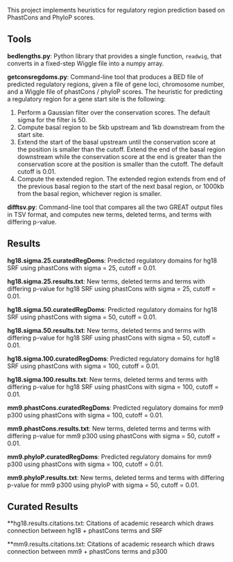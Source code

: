 This project implements heuristics for regulatory region prediction based on PhastCons and PhyloP scores.

Tools
-----
 
**bedlengths.py**: Python library that provides a single function, `readwig`, that converts in a fixed-step Wiggle file into a numpy array.

**getconsregdoms.py**: Command-line tool that produces a BED file of predicted regulatory regions, given a file of gene loci, chromosome number, and a Wiggle file of phastCons / phyloP scores. The heuristic for predicting a regulatory region for a gene start site is the following:

1. Perform a Gaussian filter over the conservation scores. The default sigma for the filter is 50.
2. Compute basal region to be 5kb upstream and 1kb downstream from the start site.
3. Extend the start of the basal upstream until the conservation score at the position is smaller than the cutoff. Extend the end of the basal region downstream while the conservation score at the end is greater than the conservation score at the position is smaller than the cutoff. The default cutoff is 0.01.
4. Compute the extended region. The extended region extends from end of the previous basal region to the start of the next basal region, or 1000kb from the basal region, whichever region is smaller.

**difftsv.py**: Command-line tool that compares all the two GREAT output files in TSV format, and computes new terms, deleted terms, and terms with differing p-value.

Results
-------

**hg18.sigma.25.curatedRegDoms**: Predicted regulatory domains for hg18 SRF using phastCons with sigma = 25, cutoff = 0.01.

**hg18.sigma.25.results.txt**: New terms, deleted terms and terms with differing p-value for hg18 SRF using phastCons with sigma = 25, cutoff = 0.01.

**hg18.sigma.50.curatedRegDoms**: Predicted regulatory domains for hg18 SRF using phastCons with sigma = 50, cutoff = 0.01.

**hg18.sigma.50.results.txt**: New terms, deleted terms and terms with differing p-value for hg18 SRF using phastCons with sigma = 50, cutoff = 0.01.

**hg18.sigma.100.curatedRegDoms**: Predicted regulatory domains for hg18 SRF using phastCons with sigma = 100, cutoff = 0.01.

**hg18.sigma.100.results.txt**: New terms, deleted terms and terms with differing p-value for hg18 SRF using phastCons with sigma = 100, cutoff = 0.01.

**mm9.phastCons.curatedRegDoms**: Predicted regulatory domains for mm9 p300 using phastCons with sigma = 100, cutoff = 0.01.

**mm9.phastCons.results.txt**: New terms, deleted terms and terms with differing p-value for mm9 p300 using phastCons with sigma = 50, cutoff = 0.01.

**mm9.phyloP.curatedRegDoms**: Predicted regulatory domains for mm9 p300 using phastCons with sigma = 100, cutoff = 0.01.

**mm9.phyloP.results.txt**: New terms, deleted terms and terms with differing p-value for mm9 p300 using phyloP with sigma = 50, cutoff = 0.01.

Curated Results
---------------

**hg18.results.citations.txt: Citations of academic research which draws connection between hg18 + phastCons terms and SRF

**mm9.results.citations.txt: Citations of academic research which draws connection between mm9 + phastCons terms and p300
